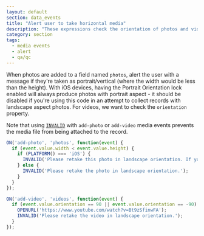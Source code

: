 ```yaml
---
layout: default
section: data_events
title: "Alert user to take horizontal media"
description: "These expressions check the orientation of photos and videos when they're added."
category: section
tags:
  - media events
  - alert
  - qa/qc
---
```


When photos are added to a field named `photos`, alert the user with a message if they're taken as portrait/vertical (where the width would be less than the height). With iOS devices, having the Portrait Orientation lock enabled will always produce photos with portrait aspect - it should be disabled if you're using this code in an attempt to collect records with landscape aspect photos. For videos, we want to check the `orientation` property.

Note that using [`INVALID`](/data-events/reference/invalid/) with `add-photo` or `add-video` media events prevents the media file from being attached to the record.

```js
ON('add-photo', 'photos', function(event) {
  if (event.value.width < event.value.height) {
    if (PLATFORM() === 'iOS') {
      INVALID('Please retake this photo in landscape orientation. If you *did* take the photo in landscape orientation, check to ensure your device \'portrait orientation lock\' is OFF.');
    } else {
      INVALID('Please retake the photo in landscape orientation.');
    }
  }
});

ON('add-video', 'videos', function(event) {
  if (event.value.orientation == 90 || event.value.orientation == -90) {
    OPENURL('https://www.youtube.com/watch?v=Bt9zSfinwFA');
    INVALID('Please retake the video in landscape orientation.');
  }
});
```
